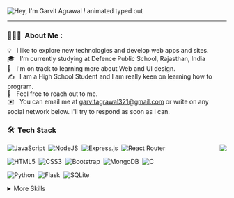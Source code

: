 <img src="https://readme-typing-svg.demolab.com?font=Operator+Mono&size=37&duration=2800&pause=2000&color=FAFAFA&center=true&vCenter=true&width=940&height=50&lines=Hey%2C+I'm+Garvit+Agrawal!" align="middle" alt=" Hey, I'm Garvit Agrawal  ! animated typed out">

<hr></hr>


### 👨🏻‍💻 &nbsp;About Me :

💡 &nbsp; I like to explore new technologies and develop web apps and sites.\
🎓 &nbsp; I'm currently studying at Defence Public School, Rajasthan, India\
🌱 &nbsp; I'm on track to learning more about Web and UI design.\
✍️ &nbsp; I am a High School Student and I am really keen on learning how to program. \
💬 &nbsp; Feel free to reach out to me.\
✉️ &nbsp; You can email me at garvitagrawal321@gmail.com or write on any social network below. I'll try to respond as soon as I can.

### 🛠 &nbsp;Tech Stack
<img src="https://raw.githubusercontent.com/vitasha10/vitasha10/master/assets/Night-Coding.gif" align="right"/>

![JavaScript](https://img.shields.io/badge/javascript-%23323330.svg?style=flat&logo=javascript&logoColor=%23F7DF1E)&nbsp;
![NodeJS](https://img.shields.io/badge/node.js-6DA55F?style=flat&logo=node.js&logoColor=white)&nbsp;
![Express.js](https://img.shields.io/badge/express.js-%23404d59.svg?style=flat&logo=express&logoColor=%2361DAFB)&nbsp;
![React Router](https://img.shields.io/badge/React_Router-CA4245?style=flat&logo=react-router&logoColor=white)

![HTML5](https://img.shields.io/badge/html5-%23E34F26.svg?style=flat&logo=html5&logoColor=white)&nbsp;
![CSS3](https://img.shields.io/badge/css3-%231572B6.svg?style=flat&logo=css3&logoColor=white)&nbsp;
![Bootstrap](https://img.shields.io/badge/Bootstrap-hotpink.svg?style=flat&logo=Bootstrap&logoColor=white)&nbsp;
![MongoDB](https://img.shields.io/badge/Mongodb-%23007ACC.svg?style=flat&logo=Mongodb&logoColor=white)&nbsp;
![C](https://img.shields.io/badge/C-00599C?style=for-the-badge&logo=c&logoColor=white)

![Python](https://img.shields.io/badge/Python-05122A?style=flat&logo=python)&nbsp;
![Flask](https://img.shields.io/badge/Flask-000000?style=for-the-badge&logo=flask&logoColor=white)&nbsp;
![SQLite](https://img.shields.io/badge/SQLite-07405E?style=for-the-badge&logo=sqlite&logoColor=white)



<details>
<summary>More Skills</summary>


![Visual Studio Code](https://img.shields.io/badge/Visual%20Studio%20Code-0078d7.svg?style=flat&logo=visual-studio-code&logoColor=white)&nbsp;
![PyCharm](https://img.shields.io/badge/PyCharm-000000.svg?&style=for-the-badge&logo=PyCharm&logoColor=white)&nbsp;
![Replit](https://img.shields.io/badge/replit-667881?style=for-the-badge&logo=replit&logoColor=white)

![Git](https://img.shields.io/badge/git-%23F05033.svg?style=flat&logo=git&logoColor=white)&nbsp;
![GitHub](https://img.shields.io/badge/github-%23121011.svg?style=flat&logo=github&logoColor=white)&nbsp;
![LeetCode](https://img.shields.io/badge/-LeetCode-FFA116?style=for-the-badge&logo=LeetCode&logoColor=black)

</details>
